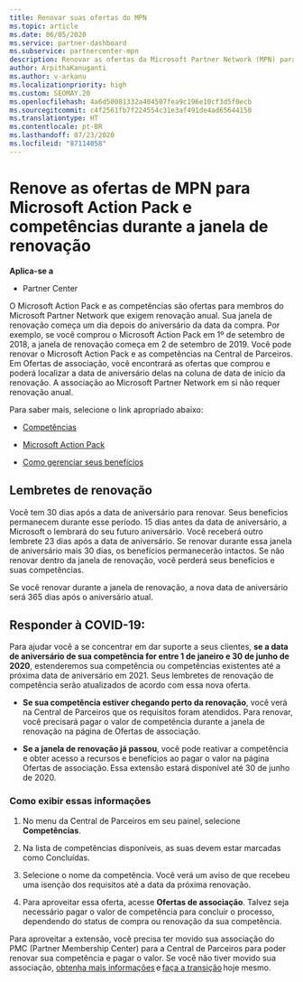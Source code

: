 ```yaml
---
title: Renovar suas ofertas do MPN
ms.topic: article
ms.date: 06/05/2020
ms.service: partner-dashboard
ms.subservice: partnercenter-mpn
description: Renovar as ofertas da Microsoft Partner Network (MPN) para Microsoft Action Pack e competências - a janela de renovação começa no aniversário da data da compra mais um dia.
author: ArpithaKanuganti
ms.author: v-arkanu
ms.localizationpriority: high
ms.custom: SEOMAY.20
ms.openlocfilehash: 4a6d50081332a404507fea9c196e10cf3d5f0ecb
ms.sourcegitcommit: c4f2561fb7f224554c31e3af491de4ad65644158
ms.translationtype: HT
ms.contentlocale: pt-BR
ms.lasthandoff: 07/23/2020
ms.locfileid: "87114058"
---
```

# <a name="renew-your-mpn-offers-for-microsoft-action-pack-and-competencies-during-the-renewal-window"></a>Renove as ofertas de MPN para Microsoft Action Pack e competências durante a janela de renovação

**Aplica-se a**

- Partner Center

O Microsoft Action Pack e as competências são ofertas para membros do Microsoft Partner Network que exigem renovação anual. Sua janela de renovação começa um dia depois do aniversário da data da compra. Por exemplo, se você comprou o Microsoft Action Pack em 1º de setembro de 2018, a janela de renovação começa em 2 de setembro de 2019. Você pode renovar o Microsoft Action Pack e as competências na Central de Parceiros. Em Ofertas de associação, você encontrará as ofertas que comprou e poderá localizar a data de aniversário delas na coluna de data de início da renovação. A associação ao Microsoft Partner Network em si não requer renovação anual. 

Para saber mais, selecione o link apropriado abaixo: 

- [Competências](learn-about-competencies.md)

- [Microsoft Action Pack](mpn-get-action-pack.md)

- [Como gerenciar seus benefícios](manage-your-partner-network-benefits.md)

## <a name="renewal-reminders"></a>Lembretes de renovação 

Você tem 30 dias após a data de aniversário para renovar. Seus benefícios permanecem durante esse período. 15 dias antes da data de aniversário, a Microsoft o lembrará do seu futuro aniversário. Você receberá outro lembrete 23 dias após a data de aniversário. Se renovar durante essa janela de aniversário mais 30 dias, os benefícios permanecerão intactos. Se não renovar dentro da janela de renovação, você perderá seus benefícios e suas competências.

Se você renovar durante a janela de renovação, a nova data de aniversário será 365 dias após o aniversário atual.

## <a name="responding-to-covid-19"></a>Responder à COVID-19:

Para ajudar você a se concentrar em dar suporte a seus clientes, **se a data de aniversário de sua competência for entre 1 de janeiro e 30 de junho de 2020**, estenderemos sua competência ou competências existentes até a próxima data de aniversário em 2021. Seus lembretes de renovação de competência serão atualizados de acordo com essa nova oferta. 

- **Se sua competência estiver chegando perto da renovação**, você verá na Central de Parceiros que os requisitos foram atendidos. Para renovar, você precisará pagar o valor de competência durante a janela de renovação na página de Ofertas de associação. 

- **Se a janela de renovação já passou**, você pode reativar a competência e obter acesso a recursos e benefícios ao pagar o valor na página Ofertas de associação. Essa extensão estará disponível até 30 de junho de 2020.   

### <a name="how-to-view-this-information"></a>Como exibir essas informações

1. No menu da Central de Parceiros em seu painel, selecione **Competências**.  

2. Na lista de competências disponíveis, as suas devem estar marcadas como Concluídas.  

3. Selecione o nome da competência. Você verá um aviso de que recebeu uma isenção dos requisitos até a data da próxima renovação.   

4. Para aproveitar essa oferta, acesse **Ofertas de associação**. Talvez seja necessário pagar o valor de competência para concluir o processo, dependendo do status de compra ou renovação da sua competência. 

Para aproveitar a extensão, você precisa ter movido sua associação do PMC (Partner Membership Center) para a Central de Parceiros para poder renovar sua competência e pagar o valor. Se você não tiver movido sua associação, [obtenha mais informações](prepare-pmc-pc-migration.md) e [faça a transição](https://partners.microsoft.com/partnerprogram/Welcome.aspx) hoje mesmo.  
